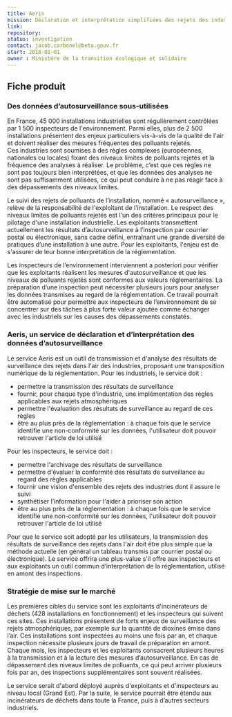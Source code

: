 ```yaml
---
title: Aeris 
mission: Déclaration et interprétation simplifiées des rejets des industries dans l’air 
link:
repository:
status: investigation 
contact: jacob.carbonel@beta.gouv.fr
start: 2018-01-01
owner : Ministère de la transition écologique et solidaire
---
```


## Fiche produit

### Des données d’autosurveillance sous-utilisées

En France, 45 000 installations industrielles sont régulièrement contrôlées par 1 500 inspecteurs de l'environnement.
Parmi elles, plus de 2 500 installations présentent des enjeux particuliers vis-à-vis de la qualité de l'air et doivent réaliser des mesures fréquentes des polluants rejetés.  
Ces industries sont soumises à des règles complexes (européennes, nationales ou locales) fixant des niveaux limites de polluants rejetés et la fréquence des analyses à réaliser. 
Le problème, c’est que ces règles ne sont pas toujours bien interprétées, et que les données des analyses ne sont pas suffisamment utilisées, ce qui peut conduire à ne pas réagir face à des dépassements des niveaux limites.  

Le suivi des rejets de polluants de l’installation, nommé « autosurveillance », relève de la responsabilité de l'exploitant de l’installation.
Le respect des niveaux limites de polluants rejetés est l'un des critères principaux pour le pilotage d'une installation industrielle.
Les exploitants transmettent actuellement les résultats d’autosurveillance à l’inspection par courrier postal ou électronique, sans cadre défini, entraînant une grande diversité de pratiques d’une installation à une autre. 
Pour les exploitants, l'enjeu est de s'assurer de leur bonne interprétation de la réglementation.  

Les inspecteurs de l’environnement interviennent a posteriori pour vérifier que les exploitants réalisent les mesures d'autosurveillance et que les niveaux de polluants rejetés sont conformes aux valeurs réglementaires.
La préparation d’une inspection peut nécessiter plusieurs jours pour analyser les données transmises au regard de la réglementation.
Ce travail pourrait être automatisé pour permettre aux inspecteurs de l’environnement de se concentrer sur des tâches à plus forte valeur ajoutée comme échanger avec les industriels sur les causes des dépassements constatés.  

### Aeris, un service de déclaration et d’interprétation des données d’autosurveillance

Le service Aeris est un outil de transmission et d'analyse des résultats de surveillance des rejets dans l'air des industries, proposant une transposition numérique de la réglementation.
Pour les industriels, le service doit :
* permettre la transmission des résultats de surveillance
* fournir, pour chaque type d'industrie, une implémentation des règles applicables aux rejets atmosphériques
* permettre l'évaluation des résultats de surveillance au regard de ces règles
* être au plus près de la réglementation : à chaque fois que le service identifie une non-conformité sur les données, l'utilisateur doit pouvoir retrouver l'article de loi utilisé  

Pour les inspecteurs, le service doit :
* permettre l'archivage des résultats de surveillance
* permettre d'évaluer la conformité des résultats de surveillance au regard des règles applicables
* fournir une vision d'ensemble des rejets des industries dont il assure le suivi
* synthétiser l’information pour l'aider à prioriser son action
* être au plus près de la réglementation : à chaque fois que le service identifie une non-conformité sur les données, l'utilisateur doit pouvoir retrouver l'article de loi utilisé  

Pour que le service soit adopté par les utilisateurs, la transmission des résultats de surveillance des rejets dans l'air doit être plus simple que la méthode actuelle (en général un tableau transmis par courrier postal ou électronique).
Le service offrira une plus-value s'il offre aux inspecteurs et aux exploitants un outil commun d’interprétation de la réglementation, utilisé en amont des inspections.  

### Stratégie de mise sur le marché  
Les premières cibles du service sont les exploitants d'incinérateurs de déchets (428 installations en fonctionnement) et les inspecteurs qui suivent ces sites.
Ces installations présentent de forts enjeux de surveillance des rejets atmosphériques, par exemple sur la quantité de dioxines émise dans l’air.
Ces installations sont inspectées au moins une fois par an, et chaque inspection nécessite plusieurs jours de travail de préparation en amont.
Chaque mois, les inspecteurs et les exploitants consacrent plusieurs heures à la transmission et à la lecture des mesures d’autosurveillance.
En cas de dépassement des niveaux limites de polluants, ce qui peut arriver plusieurs fois par an, des inspections supplémentaires sont souvent réalisées.  

Le service serait d'abord déployé auprès d'exploitants et d'inspecteurs au niveau local (Grand Est). Par la suite, le service pourrait être étendu aux incinérateurs de déchets dans toute la France, puis à d’autres secteurs industriels.
